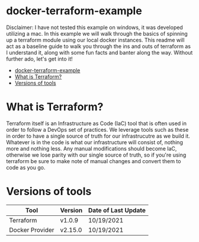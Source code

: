# docker-terraform-example
Disclaimer: I have not tested this example on windows, it was developed utilizing a mac.
In this example we will walk through the basics of spinning up a terraform module using our local docker instances. This readme will act as a baseline guide to walk you through the ins and outs of terraform as I understand it, along with some fun facts and banter along the way. Without further ado, let's get into it!

- [docker-terraform-example](#docker-terraform-example)
- [What is Terraform?](#what-is-terraform)
- [Versions of tools](#versions-of-tools)

# What is Terraform?
Terraform itself is an Infrastructure as Code (IaC) tool that is often used in order to follow a DevOps set of practices. We leverage tools such as these in order to have a single source of truth for our infrastrucutre as we build it. Whatever is in the code is what our infrastructure will consist of, nothing more and nothing less. Any manual modifications should become IaC, otherwise we lose parity with our single source of truth, so if you're using terraform be sure to make note of manual changes and convert them to code as you go.



# Versions of tools
| Tool            | Version | Date of Last Update |
| --------------- | ------- | ------------------- |
| Terraform       | v1.0.9  | 10/19/2021          |
| Docker Provider | v2.15.0 | 10/19/2021          |